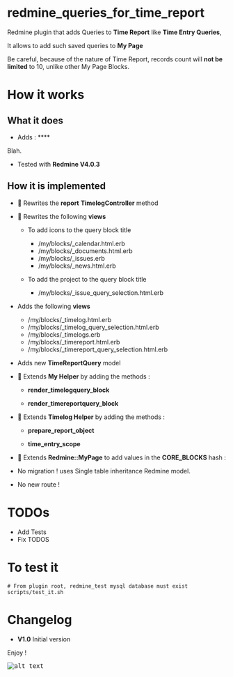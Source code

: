 redmine_queries_for_time_report
===============================

Redmine plugin that adds Queries to **Time Report** like **Time Entry Queries**,

It allows to add such saved queries to **My Page**

Be careful, because of the nature of Time Report, records count will **not be limited** to 10, unlike other My Page Blocks.

# How it works

## What it does

* Adds : ****

Blah.

* Tested with **Redmine V4.0.3**

## How it is implemented

- 🔑 Rewrites the **report** **TimelogController** method

- 🔑 Rewrites the following **views**

  - To add icons to the query block title

    - /my/blocks/_calendar.html.erb
    - /my/blocks/_documents.html.erb
    - /my/blocks/_issues.erb
    - /my/blocks/_news.html.erb

  - To add the project to the query block title

    - /my/blocks/_issue_query_selection.html.erb

- Adds the following **views**
    - /my/blocks/_timelog.html.erb
    - /my/blocks/_timelog_query_selection.html.erb
    - /my/blocks/_timelogs.erb
    - /my/blocks/_timereport.html.erb
    - /my/blocks/_timereport_query_selection.html.erb

- Adds new **TimeReportQuery** model

- 🔑 Extends **My Helper** by adding the methods :

  - **render_timelogquery_block**

  - **render_timereportquery_block**

- 🔑 Extends **Timelog Helper** by adding the methods :

  - **prepare_report_object**

  - **time_entry_scope**

- 🔑 Extends **Redmine::MyPage** to add values in the **CORE_BLOCKS** hash :

- No migration ! uses Single table inheritance Redmine model.

- No new route !

# TODOs

* Add Tests
* Fix TODOS

# To test it

```console
# From plugin root, redmine_test mysql database must exist
scripts/test_it.sh
```

# Changelog

* **V1.0**  Initial version

Enjoy !

<kbd>![alt text](https://compteur-visites.ennder.fr/sites/36/token/githubtrq/image "Logo") <!-- .element height="10%" width="10%" --></kbd>
